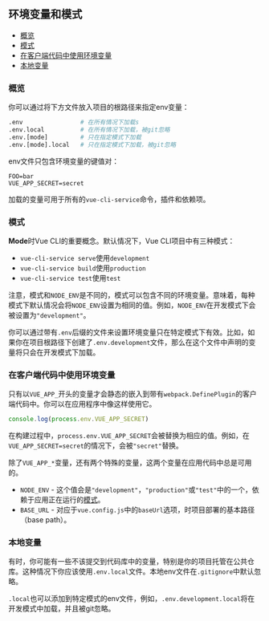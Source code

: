 ## 环境变量和模式

- [概览](#概览)
- [模式](#模式)
- [在客户端代码中使用环境变量](#在客户端代码中使用环境变量)
- [本地变量](#本地变量)

### 概览

你可以通过将下方文件放入项目的根路径来指定env变量：

``` sh
.env                # 在所有情况下加载s
.env.local          # 在所有情况下加载，被git忽略
.env.[mode]         # 只在指定模式下加载
.env.[mode].local   # 只在指定模式下加载，被git忽略
```

env文件只包含环境变量的键值对：

```
FOO=bar
VUE_APP_SECRET=secret
```

加载的变量可用于所有的`vue-cli-service`命令，插件和依赖项。

### 模式

**Mode**时Vue CLI的重要概念。默认情况下，Vue CLI项目中有三种模式：

- `vue-cli-service serve`使用`development`
- `vue-cli-service build`使用`production`
- `vue-cli-service test`使用`test`

注意，模式和`NODE_ENV`是不同的，模式可以包含不同的环境变量。意味着，每种模式下默认情况会将`NODE_ENV`设置为相同的值。例如，`NODE_ENV`在开发模式下会被设置为`"development"`。

你可以通过带有`.env`后缀的文件来设置环境变量只在特定模式下有效。比如，如果你在项目根路径下创建了`.env.development`文件，那么在这个文件中声明的变量将只会在开发模式下加载。

### 在客户端代码中使用环境变量

只有以`VUE_APP_`开头的变量才会静态的嵌入到带有`webpack.DefinePlugin`的客户端代码中。你可以在应用程序中像这样使用它。

``` js
console.log(process.env.VUE_APP_SECRET)
```

在构建过程中，`process.env.VUE_APP_SECRET`会被替换为相应的值。例如，在`VUE_APP_SECRET=secret`的情况下，会被`"secret"`替换。

除了`VUE_APP_*`变量，还有两个特殊的变量，这两个变量在应用代码中总是可用的。

- `NODE_ENV` - 这个值会是`"development"`，`"production"`或`"test"`中的一个，依赖于应用正在运行的[模式](#模式)。
- `BASE_URL` - 对应于`vue.config.js`中的`baseUrl`选项，时项目部署的基本路径（base path）。

### 本地变量

有时，你可能有一些不该提交到代码库中的变量，特别是你的项目托管在公共仓库。这种情况下你应该使用`.env.local`文件。本地env文件在`.gitignore`中默认忽略。

`.local`也可以添加到特定模式的env文件，例如，`.env.development.local`将在开发模式中加载，并且被git忽略。
